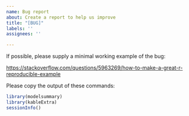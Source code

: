 ```yaml
---
name: Bug report
about: Create a report to help us improve
title: "[BUG]"
labels: ''
assignees: ''

---
```


If possible, please supply a minimal working example of the bug: 

https://stackoverflow.com/questions/5963269/how-to-make-a-great-r-reproducible-example

Please copy the output of these commands:

```r
library(modelsummary)
library(kableExtra)
sessionInfo()
```
